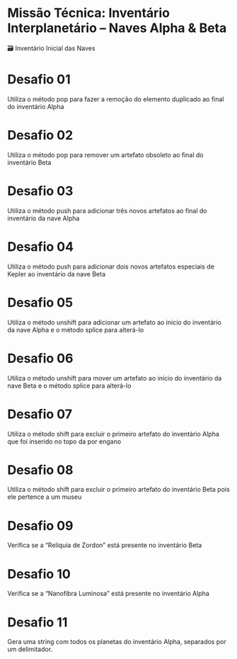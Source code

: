 ﻿# Missão Técnica: Inventário Interplanetário – Naves Alpha & Beta
🗃️ Inventário Inicial das Naves
# Desafio 01 
Utiliza o método pop para fazer a remoção do elemento duplicado ao final do inventário Alpha

# Desafio 02 
Utiliza o método pop para remover um artefato obsoleto ao final do inventário Beta

# Desafio 03 
Utiliza o método push para adicionar três novos artefatos ao final do inventário da nave Alpha

# Desafio 04 
Utiliza o método push para adicionar dois novos artefatos especiais de Kepler ao inventário da nave Beta

# Desafio 05 
Utiliza o método unshift para adicionar um artefato ao início do inventário da nave Alpha e o método splice para alterá-lo

# Desafio 06 
Utiliza o método unshift para mover um artefato ao início do inventário da nave Beta e o método splice para alterá-lo

# Desafio 07 
Utiliza o método shift para excluir o primeiro artefato do inventário Alpha que foi inserido no topo da por engano

# Desafio 08 
Utiliza o método shift para excluir o primeiro artefato do inventário Beta pois ele pertence a um museu

# Desafio 09 
Verifica se a “Relíquia de Zordon” está presente no inventário Beta

# Desafio 10
Verifica se a “Nanofibra Luminosa” está presente no inventário Alpha

# Desafio 11
Gera uma string com todos os planetas do inventário Alpha, separados por um delimitador.